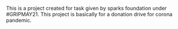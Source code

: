 This is a project created for task given by sparks foundation under #GRIPMAY21. This project is basically for a donation drive for corona pandemic.
